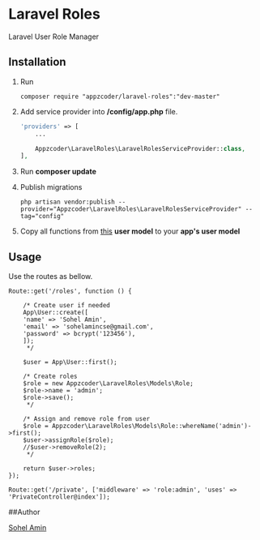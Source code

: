 # Laravel Roles
Laravel User Role Manager

## Installation

1. Run 
    ```
    composer require "appzcoder/laravel-roles":"dev-master"
    ```
    
2. Add service provider into **/config/app.php** file.
    ```php
    'providers' => [
        ...
    
        Appzcoder\LaravelRoles\LaravelRolesServiceProvider::class,
    ],
    ```
3. Run **composer update**

4. Publish migrations
    ```
    php artisan vendor:publish --provider="Appzcoder\LaravelRoles\LaravelRolesServiceProvider" --tag="config"
    ```

5. Copy all functions from <a href="hhttps://github.com/appzcoder/laravel-roles/blob/master/src/Models/User.php">this</a> **user model** to your **app's user model**   


## Usage

Use the routes as bellow.

```
Route::get('/roles', function () {

    /* Create user if needed
    App\User::create([
    'name' => 'Sohel Amin',
    'email' => 'sohelamincse@gmail.com',
    'password' => bcrypt('123456'),
    ]);
     */

    $user = App\User::first();

    /* Create roles
    $role = new Appzcoder\LaravelRoles\Models\Role;
    $role->name = 'admin';
    $role->save();
     */

    /* Assign and remove role from user
    $role = Appzcoder\LaravelRoles\Models\Role::whereName('admin')->first();
    $user->assignRole($role);
    //$user->removeRole(2);
     */

    return $user->roles;
});

Route::get('/private', ['middleware' => 'role:admin', 'uses' => 'PrivateController@index']);
```

##Author

<a href="http://www.sohelamin.com">Sohel Amin</a>

